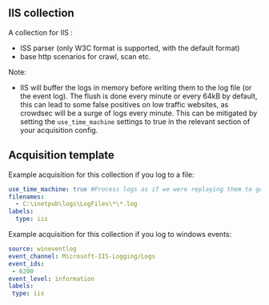 ## IIS collection

A collection for IIS :
 - ISS parser (only W3C format is supported, with the default format)
 - base http scenarios for crawl, scan etc.

Note:
 - IIS will buffer the logs in memory before writing them to the log file (or the event log). The flush is done every minute or every 64kB by default, this can lead to some false positives on low traffic websites, as crowdsec will be a surge of logs every minute. This can be mitigated by setting the `use_time_machine` settings to true in the relevant section of your acquisition config.

## Acquisition template

Example acquisition for this collection if you log to a file:

```yaml
use_time_machine: true #Process logs as if we were replaying them to get the timestamp from the 
filenames:
  - C:\inetpub\logs\LogFiles\*\*.log
labels:
  type: iis
```

Example acquisition for this collection if you log to windows events:
```yaml
source: wineventlog
event_channel: Microsoft-IIS-Logging/Logs
event_ids:
 - 6200
event_level: information
labels:
 type: iis
```

